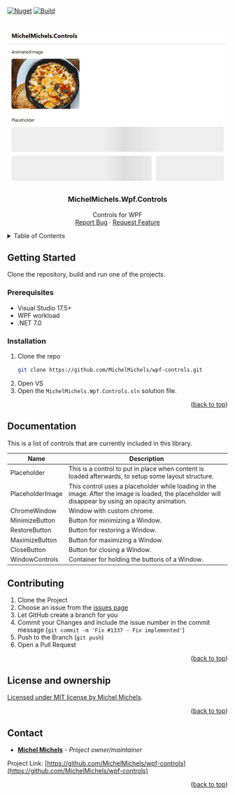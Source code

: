 <a name="readme-top"></a>

<!-- PROJECT SHIELDS -->
[![Nuget](https://img.shields.io/nuget/v/MichelMichels.Controls)](https://www.nuget.org/packages/MichelMichels.Controls/) [![Build](https://github.com/MichelMichels/wpf-controls/actions/workflows/dotnet-desktop.yml/badge.svg)](https://github.com/MichelMichels/wpf-controls/actions/workflows/dotnet-desktop.yml)

<!-- PROJECT LOGO -->
<br />
<div align="center">
  <a href="https://github.com/MichelMichels/wpf-controls">
    <img src="assets/demo.gif" alt="Demo gif" width="500">
  </a>

<h3 align="center">MichelMichels.Wpf.Controls</h3>

  <p align="center">
    Controls for WPF
    <br />
    <a href="https://github.com/MichelMichels/wpf-controls/issues/new?assignees=&labels=bug&projects=&title=">Report Bug</a>
    ·
    <a href="https://github.com/MichelMichels/wpf-controls/issues/new?assignees=&labels=enhancement&projects=&title=">Request Feature</a>
  </p>
</div>

<!-- TABLE OF CONTENTS -->
<details>
  <summary>Table of Contents</summary>
  <ol>
    <li>
      <a href="#getting-started">Getting Started</a>
      <ul>
        <li><a href="#prerequisites">Prerequisites</a></li>
        <li><a href="#installation">Installation</a></li>
      </ul>
    </li>
    <li><a href="#documentation">Documentation</a></li>
    <li><a href="#contributing">Contributing</a></li>
    <li><a href="#license">License</a></li>
    <li><a href="#contact">Contact</a></li>
  </ol>
</details>

<!-- GETTING STARTED -->
## Getting Started

Clone the repository, build and run one of the projects.

### Prerequisites

* Visual Studio 17.5+
* WPF workload
* .NET 7.0  

### Installation

1. Clone the repo
   ```sh
   git clone https://github.com/MichelMichels/wpf-controls.git
   ```
2. Open VS
3. Open the `MichelMichels.Wpf.Controls.sln` solution file.

<p align="right">(<a href="#readme-top">back to top</a>)</p>

<!-- DOCUMENTATION -->
## Documentation

This is a list of controls that are currently included in this library.

| Name             | Description                                                                                                                                          |
| ---------------- | ---------------------------------------------------------------------------------------------------------------------------------------------------- |
| Placeholder      | This is a control to put in place when content is loaded afterwards, to setup some layout structure.                                                 |
| PlaceholderImage | This control uses a placeholder while loading in the image. After the image is loaded, the placeholder will disappear by using an opacity animation. |
| ChromeWindow     | Window with custom chrome.                                                                                                                           |
| MinimizeButton   | Button for minimizing a Window.                                                                                                                      |
| RestoreButton    | Button for restoring a Window.                                                                                                                       |
| MaximizeButton   | Button for maximizing a Window.                                                                                                                      |
| CloseButton      | Button for closing a Window.                                                                                                                         |
| WindowControls   | Container for holding the buttons of a Window.                                                                                                       |


<!-- CONTRIBUTING -->
## Contributing

1. Clone the Project
2. Choose an issue from the [issues page](https://github.com/MichelMichels/wpf-controls/issues)
3. Let GitHub create a branch for you
4. Commit your Changes and include the issue number in the commit message (`git commit -m 'Fix #1337 - Fix implemented'`)
5. Push to the Branch (`git push`)
6. Open a Pull Request

<p align="right">(<a href="#readme-top">back to top</a>)</p>

<!-- LICENSE -->
## License and ownership

[Licensed under MIT license by Michel Michels](LICENSE).


<p align="right">(<a href="#readme-top">back to top</a>)</p>

<!-- CONTACT -->
## Contact

* [**Michel Michels**](https://github.com/MichelMichels) - *Project owner/maintainer* 

Project Link: [https://github.com/MichelMichels/wpf-controls](https://github.com/MichelMichels/wpf-controls)

<p align="right">(<a href="#readme-top">back to top</a>)</p>
